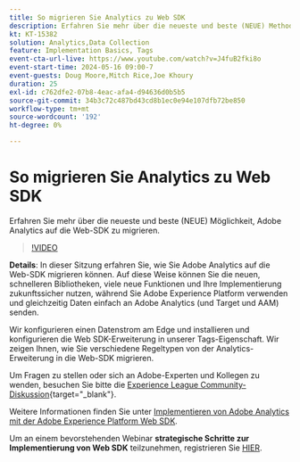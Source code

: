 ```yaml
---
title: So migrieren Sie Analytics zu Web SDK
description: Erfahren Sie mehr über die neueste und beste (NEUE) Methode zur Migration von Adobe Analytics zum Web-SDK
kt: KT-15382
solution: Analytics,Data Collection
feature: Implementation Basics, Tags
event-cta-url-live: https://www.youtube.com/watch?v=J4fuB2fki8o
event-start-time: 2024-05-16 09:00-7
event-guests: Doug Moore,Mitch Rice,Joe Khoury
duration: 25
exl-id: c762dfe2-07b8-4eac-afa4-d94636d0b5b5
source-git-commit: 34b3c72c487bd43cd8b1ec0e94e107dfb72be850
workflow-type: tm+mt
source-wordcount: '192'
ht-degree: 0%

---
```


# So migrieren Sie Analytics zu Web SDK

Erfahren Sie mehr über die neueste und beste (NEUE) Möglichkeit, Adobe Analytics auf die Web-SDK zu migrieren.

>[!VIDEO](https://video.tv.adobe.com/v/3428791/?quality=12&learn=on)

**Details**: In dieser Sitzung erfahren Sie, wie Sie Adobe Analytics auf die Web-SDK migrieren können. Auf diese Weise können Sie die neuen, schnelleren Bibliotheken, viele neue Funktionen und Ihre Implementierung zukunftssicher nutzen, während Sie Adobe Experience Platform verwenden und gleichzeitig Daten einfach an Adobe Analytics (und Target und AAM) senden.

Wir konfigurieren einen Datenstrom am Edge und installieren und konfigurieren die Web SDK-Erweiterung in unserer Tags-Eigenschaft. Wir zeigen Ihnen, wie Sie verschiedene Regeltypen von der Analytics-Erweiterung in die Web-SDK migrieren.

Um Fragen zu stellen oder sich an Adobe-Experten und Kollegen zu wenden, besuchen Sie bitte die [Experience League Community-Diskussion](https://experienceleaguecommunities.adobe.com/t5/adobe-experience-platform-data/experience-league-live-post-session-discussion-this-is-the-way/m-p/673538?profile.language=de){target="_blank"}.

Weitere Informationen finden Sie unter [Implementieren von Adobe Analytics mit der Adobe Experience Platform Web SDK](https://experienceleague.adobe.com/de/docs/analytics/implementation/aep-edge/web-sdk/overview).

Um an einem bevorstehenden Webinar **strategische Schritte zur Implementierung von Web SDK** teilzunehmen, registrieren Sie [HIER](https://engage.adobe.com/step_by_step_guide_implement.html).
